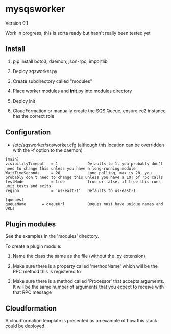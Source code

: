 # mysqsworker

Version 0.1

Work in progress, this is sorta ready but hasn't really been tested yet

## Install
    
1. pip install boto3, daemon, json-rpc, importlib

2. Deploy sqsworker.py

3. Create subdirectory called "modules"

4. Place worker modules and __init__.py into modules directory

5. Deploy init

6. CloudFormation or manually create the SQS Queue, ensure ec2 instance has the correct role

## Configuration

- /etc/sqsworker/sqsworker.cfg (although this location can be overridden with the -f option to the daemon)

```
[main]
visibilityTimeout   = 1             Defaults to 1, you probably don't need to change this unless you have a long-running module
WaitTimeSeconds     = 20            Long polling, max is 20, you probably don't need to change this unless you have a LOT of rpc calls
testMode            = true          true or false, if true this runs unit tests and exits
region              = 'us-east-1'   Defaults to us-east-1

[queues]
queueName       = queueUrl          Queues must have unique names and URLs
```

## Plugin modules

See the examples in the 'modules' directory.

To create a plugin module:

1. Name the class the same as the file (without the .py extension)

2. Make sure there is a property called 'methodName' which will be the RPC method this is registered to

3. Make sure there is a method called 'Processor' that accepts arguments. It will be the same number of arguments
   that you expect to receive with that RPC message

## Cloudformation

A cloudformation template is presented as an example of how this stack could be deployed.

